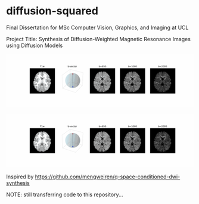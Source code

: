# diffusion-squared
Final Dissertation for MSc Computer Vision, Graphics, and Imaging at UCL

Project Title: Synthesis of Diffusion-Weighted Magnetic Resonance Images using Diffusion Models

![Demo](./unet_rotation.gif)

![Demo](./diffusion_rotation.gif)

Inspired by https://github.com/mengweiren/q-space-conditioned-dwi-synthesis 

NOTE: still transferring code to this repository...
